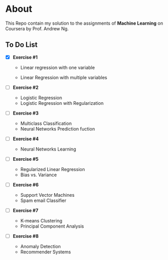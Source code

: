# About
This Repo contain my solution to the assignments of **Machine Learning** on Coursera by Prof. Andrew Ng.
## To Do List

- [X] **Exercise #1**

  - Linear regression with one variable

  - Linear Regression with multiple variables

- [ ] **Exercise #2**

  - Logistic Regression
  - Logistic Regression with Regularization

- [ ] **Exercise #3**

  - Multiclass Classification
  - Neural Networks Prediction fuction

- [ ] **Exercise #4**

  - Neural Networks Learning

- [ ] **Exercise #5**

  - Regularized Linear Regression
  - Bias vs. Variance

- [ ] **Exercise #6**

  - Support Vector Machines
  - Spam email Classifier

- [ ] **Exercise #7**

  - K-means Clustering
  - Principal Component Analysis

- [ ] **Exercise #8**

  - Anomaly Detection
  - Recommender Systems

